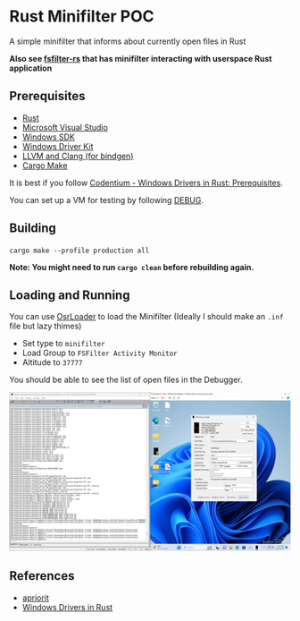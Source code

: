 # Rust Minifilter POC

A simple minifilter that informs about currently open files in Rust

**Also see [fsfilter-rs](https://github.com/SubconsciousCompute/fsfilter-rs) that has minifilter interacting with
userspace Rust application**

## Prerequisites

- [Rust](https://www.rust-lang.org/)
- [Microsoft Visual Studio](https://visualstudio.microsoft.com/)
- [Windows SDK](https://developer.microsoft.com/en-us/windows/downloads/windows-sdk/)
- [Windows Driver Kit](https://learn.microsoft.com/en-us/windows-hardware/drivers/download-the-wdk)
- [LLVM and Clang (for bindgen)](https://releases.llvm.org/download.html)
- [Cargo Make](https://github.com/sagiegurari/cargo-make)

It is best if you
follow [Codentium - Windows Drivers in Rust: Prerequisites](https://codentium.com/guides/windows-dev/windows-drivers-in-rust-prerequisites/).

You can set up a VM for testing by following [DEBUG](DEBUG.md).

## Building

`cargo make --profile production all`

**Note: You might need to run `cargo clean` before rebuilding again.**

## Loading and Running

You can use [OsrLoader](https://www.osronline.com/article.cfm%5Earticle=157.htm) to load the Minifilter (Ideally I
should make an `.inf` file but lazy thimes)

- Set type to `minifilter`
- Load Group to `FSFilter Activity Monitor`
- Altitude to `37777`

You should be able to see the list of open files in the Debugger.

![osrloader](readme_resources/osrloader.png)

## References

- [apriorit](https://www.apriorit.com/dev-blog/675-driver-windows-minifilter-driver-development-tutorial)
- [Windows Drivers in Rust](https://codentium.com/guides/windows-dev/)